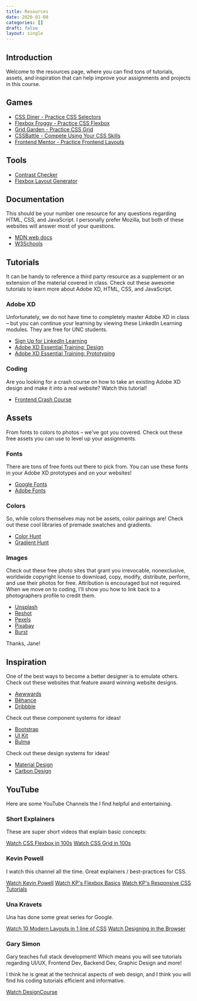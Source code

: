 ```yaml
---
title: Resources
date: 2020-01-08
categories: []
draft: false
layout: single
---
```


## Introduction

Welcome to the resources page, where you can find tons of tutorials, assets, and inspiration that can help improve your assignments and projects in this course.

## Games

- [CSS Diner - Practice CSS Selectors](https://flukeout.github.io/)
- [Flexbox Froggy - Practice CSS Flexbox](https://flexboxfroggy.com/)
- [Grid Garden - Practice CSS Grid](https://cssgridgarden.com/)
- [CSSBattle - Compete Using Your CSS Skills](https://cssbattle.dev/)
- [Frontend Mentor - Practice Frontend Layouts](https://www.frontendmentor.io/)

## Tools

- [Contrast Checker](https://webaim.org/resources/contrastchecker/)
- [Flexbox Layout Generator](https://flexbox.buildwithreact.com/)

## Documentation

This should be your number one resource for any questions regarding HTML, CSS, and JavaScript. I personally prefer Mozilla, but both of these websites will answer most of your questions.

- [MDN web docs](https://developer.mozilla.org/en-US/)
- [W3Schools](https://www.w3schools.com/)

## Tutorials

It can be handy to reference a third party resource as a supplement or an extension of the material covered in class. Check out these awesome tutorials to learn more about Adobe XD, HTML, CSS, and JavaScript.

### Adobe XD

Unfortunately, we do not have time to completely master Adobe XD in class – but you can continue your learning by viewing these LinkedIn Learning modules. They are free for UNC students.

- [Sign Up for LinkedIn Learning](https://software.sites.unc.edu/linkedin/)
- [Adobe XD Essential Training: Design](https://www.linkedin.com/learning/adobe-xd-essential-training-design-2/take-your-design-to-the-next-level)
- [Adobe XD Essential Training: Prototyping](https://www.linkedin.com/learning/adobe-xd-essential-training-prototype-and-share-2/prototype-your-designs-efficiently)

### Coding

Are you looking for a crash course on how to take an existing Adobe XD design and make it into a real website? Watch this tutorial!

- [Frontend Crash Course](https://www.youtube.com/watch?v=8gNrZ4lAnAw&t)

## Assets

From fonts to colors to photos – we've got you covered. Check out these free assets you can use to level up your assignments.

### Fonts

There are tons of free fonts out there to pick from. You can use these fonts in your Adobe XD prototypes and on your websites!

- [Google Fonts](https://fonts.google.com/)
- [Adobe Fonts](https://fonts.adobe.com/)

### Colors

So, while colors themselves may not be assets, color pairings are! Check out these cool libraries of premade swatches and gradients.

- [Color Hunt](https://colorhunt.co/)
- [Gradient Hunt](https://gradienthunt.com/)

### Images

Check out these free photo sites that grant you irrevocable, nonexclusive, worldwide copyright license to download, copy, modify, distribute, perform, and use their photos for free. Attribution is encouraged but not required. When we move on to coding, I'll show you how to link back to a photographers profile to credit them.

- [Unsplash](https://unsplash.com/)
- [Reshot](https://www.reshot.com/)
- [Pexels](https://www.pexels.com/)
- [Pixabay](https://pixabay.com/)
- [Burst](https://burst.shopify.com/)

Thanks, Jane!

## Inspiration

One of the best ways to become a better designer is to emulate others. Check out these websites that feature award winning website designs.

- [Awwwards](https://awwwards.com)
- [Bēhance](https://behance.net)
- [Dribbble](https://dribbble.com)

Check out these component systems for ideas!

- [Bootstrap](https://getbootstrap.com/)
- [UI Kit](https://getuikit.com/)
- [Bulma](https://bulma.io/)

Check out these design systems for ideas!

- [Material Design](https://material.io/)
- [Carbon Design](https://www.carbondesignsystem.com/)

## YouTube

Here are some YouTube Channels the I find helpful and entertaining.

### Short Explainers

These are super short videos that explain basic concepts:

[Watch CSS Flexbox in 100s](https://www.youtube.com/watch?v=K74l26pE4YA)
[Watch CSS Grid in 100s](https://www.youtube.com/watch?v=uuOXPWCh-6o)

### Kevin Powell

I watch this channel all the time. Great explainers / best-practices for CSS.

[Watch Kevin Powell](https://www.youtube.com/user/KepowOb)
[Watch KP's Flexbox Basics](https://www.youtube.com/playlist?list=PL4-IK0AVhVjMSb9c06AjRlTpvxL3otpUd)
[Watch KP's Responsive CSS Tutorials](https://www.youtube.com/playlist?list=PL4-IK0AVhVjODqX-gN6KH68Tt_zrYiTwA)

### Una Kravets

Una has done some great series for Google.

[Watch 10 Modern Layouts in 1 line of CSS](https://www.youtube.com/watch?v=qm0IfG1GyZU)
[Watch Designing in the Browser](https://www.youtube.com/playlist?list=PLhX116lGsd55CBxbPNNEvzeWsYGGhPclU)

### Gary Simon

Gary teaches full stack development! Which means you will see tutorials regarding UI/UX, Frontend Dev, Backend Dev, Graphic Design and more!

I think he is great at the technical aspects of web design, and I think you will find his coding tutorials efficient and informative.

[Watch DesignCourse](https://www.youtube.com/channel/UCVyRiMvfUNMA1UPlDPzG5Ow)
